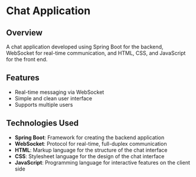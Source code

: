 # Chat Application

## Overview

A chat application developed using Spring Boot for the backend, WebSocket for real-time communication, and HTML, CSS, and JavaScript for the front end. 

## Features
- Real-time messaging via WebSocket
- Simple and clean user interface
- Supports multiple users

## Technologies Used

- **Spring Boot**: Framework for creating the backend application
- **WebSocket**: Protocol for real-time, full-duplex communication
- **HTML**: Markup language for the structure of the chat interface
- **CSS**: Stylesheet language for the design of the chat interface
- **JavaScript**: Programming language for interactive features on the client side






